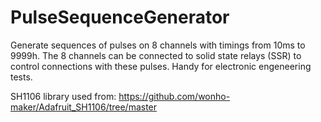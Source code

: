 # PulseSequenceGenerator
Generate sequences of pulses on 8 channels with timings from 10ms to 9999h. The 8 channels can be connected to solid state relays (SSR) to control connections with these pulses. Handy for electronic engeneering tests.

SH1106 library used from:
https://github.com/wonho-maker/Adafruit_SH1106/tree/master

